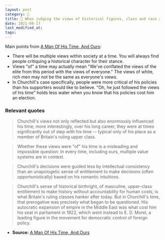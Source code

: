 ```yaml
---
layout: post
category: 🌰
title: 🌰 When judging the views of historical figures, class and race are as important to consider as societal norms
date: 2021-08-17
last_modified_at:
tags:
---
```

Main points from [A Man Of His Time, And Ours](https://www.noemamag.com/a-man-of-his-time-and-ours/):
- There will be multiple views within society at a time. You will always find people critiquing a historical character for their stance.
- Views "of" a time may actually mean "We've conflated the views of the elite from this period with the views of everyone." The views of white, rich men may not be the same as everyone's views.
- In Churchill's case specifically, people were more critical of his policies than his supporters would like to believe. "Oh, he just followed the views of his time" holds less water when you know that his policies cost him an election.

### Relevant quotes
 > Churchill's views not only reflected but also enormously influenced his time; more interestingly, over his long career, they were at times significantly out of step with his time -- typical only of his place as a member of Britain's ruling upper class.


 > Whether these views were "of" his time is a misleading and impossible question: In every time, including ours, multiple value systems are in contest.


> Churchill's decisions were guided less by intellectual consistency than an unapologetic sense of entitlement to make decisions (often opportunistically) based on his romantic intuitions.


> Churchill's sense of historical birthright, of masculine, upper-class entitlement to make history without accountability for human costs, is what Britain's ruling classes hanker after today. But in Churchill's time, that prerogative was precisely what began to be questioned. His autocratic expansion of empire in the Middle East was what cost him his seat in parliament in 1922, which went instead to E. D. Morel, a leading figure in the movement for democratic control of foreign policy.

- **Source:** [A Man Of His Time, And Ours](https://www.noemamag.com/a-man-of-his-time-and-ours/)